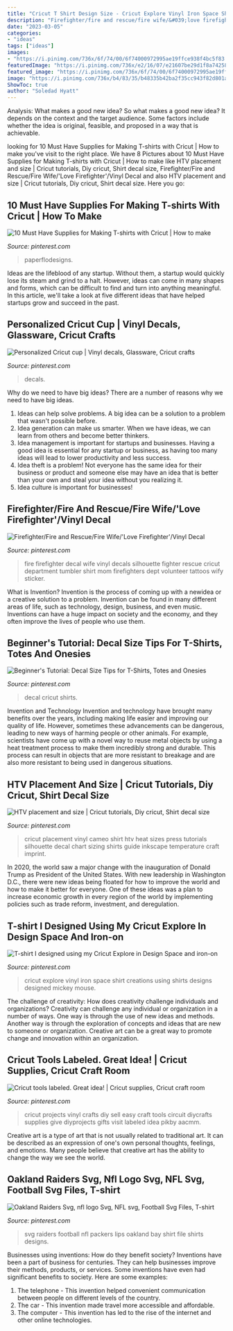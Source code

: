```yaml
---
title: "Cricut T Shirt Design Size - Cricut Explore Vinyl Iron Space Shirt Creations Using Shirts Designs Designed Mickey Mouse"
description: "Firefighter/fire and rescue/fire wife/&#039;love firefighter&#039;/vinyl decal"
date: "2023-03-05"
categories:
- "ideas"
tags: ["ideas"]
images:
- "https://i.pinimg.com/736x/6f/74/00/6f74000972995ae19ffce938f4bc5f83.jpg"
featuredImage: "https://i.pinimg.com/736x/e2/16/07/e21607be29d1f8a74258baed71349094.jpg"
featured_image: "https://i.pinimg.com/736x/6f/74/00/6f74000972995ae19ffce938f4bc5f83.jpg"
image: "https://i.pinimg.com/736x/b4/83/35/b48335b42ba2f35cc943f82d801aa031--cricut-explore-vinyls.jpg"
ShowToc: true
author: "Soledad Hyatt"
---
```



Analysis: What makes a good new idea?
So what makes a good new idea? It depends on the context and the target audience. Some factors include whether the idea is original, feasible, and proposed in a way that is achievable.

	

		
looking for 10 Must Have Supplies for Making T-shirts with Cricut | How to make you've visit to the right place. We have 8 Pictures about 10 Must Have Supplies for Making T-shirts with Cricut | How to make like HTV placement and size | Cricut tutorials, Diy cricut, Shirt decal size, Firefighter/Fire and Rescue/Fire Wife/&#039;Love Firefighter&#039;/Vinyl Decal and also HTV placement and size | Cricut tutorials, Diy cricut, Shirt decal size. Here you go:
		
    
## 10 Must Have Supplies For Making T-shirts With Cricut | How To Make

<img loading=lazy src="https://i.pinimg.com/736x/6f/74/00/6f74000972995ae19ffce938f4bc5f83.jpg" onerror="this.onerror=null;this.src='https://tse1.mm.bing.net/th?id=OIP.Pa7rjMpC4PAlAmI6kfTRGAHaOG&amp;pid=15.1';" alt="10 Must Have Supplies for Making T-shirts with Cricut | How to make">

_Source: pinterest.com_

>paperflodesigns. 

	

Ideas are the lifeblood of any startup. Without them, a startup would quickly lose its steam and grind to a halt. However, ideas can come in many shapes and forms, which can be difficult to find and turn into anything meaningful. In this article, we'll take a look at five different ideas that have helped startups grow and succeed in the past.

    
## Personalized Cricut Cup | Vinyl Decals, Glassware, Cricut Crafts

<img loading=lazy src="https://i.pinimg.com/736x/e0/f7/d2/e0f7d25eab297770f795b3514c24a496--cups-cricut.jpg" onerror="this.onerror=null;this.src='https://tse2.mm.bing.net/th?id=OIP.2oMxvXTpl5S2IOXq20OkkgHaJ3&amp;pid=15.1';" alt="Personalized Cricut cup | Vinyl decals, Glassware, Cricut crafts">

_Source: pinterest.com_

>decals. 

	

Why do we need to have big ideas?
There are a number of reasons why we need to have big ideas. 
1. Ideas can help solve problems. A big idea can be a solution to a problem that wasn't possible before. 
2. Idea generation can make us smarter. When we have ideas, we can learn from others and become better thinkers. 
3. Idea management is important for startups and businesses. Having a good idea is essential for any startup or business, as having too many ideas will lead to lower productivity and less success. 
4. Idea theft is a problem! Not everyone has the same idea for their business or product and someone else may have an idea that is better than your own and steal your idea without you realizing it. 
5. Idea culture is important for businesses!

    
## Firefighter/Fire And Rescue/Fire Wife/&#039;Love Firefighter&#039;/Vinyl Decal

<img loading=lazy src="https://i.pinimg.com/736x/4c/61/6b/4c616b50fae1fabd3716f9c9a2ce774a.jpg" onerror="this.onerror=null;this.src='https://tse4.mm.bing.net/th?id=OIP.SmhD2x7tdhXRribWEV3WcQHaDt&amp;pid=15.1';" alt="Firefighter/Fire and Rescue/Fire Wife/&#039;Love Firefighter&#039;/Vinyl Decal">

_Source: pinterest.com_

>fire firefighter decal wife vinyl decals silhouette fighter rescue cricut department tumbler shirt mom firefighters dept volunteer tattoos wify sticker. 

	

What is Invention?
Invention is the process of coming up with a newidea or a creative solution to a problem. Invention can be found in many different areas of life, such as technology, design, business, and even music. Inventions can have a huge impact on society and the economy, and they often improve the lives of people who use them.

    
## Beginner&#039;s Tutorial: Decal Size Tips For T-Shirts, Totes And Onesies

<img loading=lazy src="https://i.pinimg.com/736x/c6/80/22/c6802262c2ff717b5450db3d1a0bb489.jpg" onerror="this.onerror=null;this.src='https://tse2.mm.bing.net/th?id=OIP.EDjHWjajEPShiYx2nmM13AHaO0&amp;pid=15.1';" alt="Beginner&#039;s Tutorial: Decal Size Tips for T-Shirts, Totes and Onesies">

_Source: pinterest.com_

>decal cricut shirts. 

	

Invention and Technology
Invention and technology have brought many benefits over the years, including making life easier and improving our quality of life. However, sometimes these advancements can be dangerous, leading to new ways of harming people or other animals. For example, scientists have come up with a novel way to reuse metal objects by using a heat treatment process to make them incredibly strong and durable. This process can result in objects that are more resistant to breakage and are also more resistant to being used in dangerous situations.

    
## HTV Placement And Size | Cricut Tutorials, Diy Cricut, Shirt Decal Size

<img loading=lazy src="https://i.pinimg.com/736x/af/fa/c2/affac2ebc642ee9aed67e1620598f475.jpg" onerror="this.onerror=null;this.src='https://tse1.mm.bing.net/th?id=OIP.hCEy3AFBFu5ldpHak2pB4gHaNK&amp;pid=15.1';" alt="HTV placement and size | Cricut tutorials, Diy cricut, Shirt decal size">

_Source: pinterest.com_

>cricut placement vinyl cameo shirt htv heat sizes press tutorials silhouette decal chart sizing shirts guide inkscape temperature craft imprint. 

	

In 2020, the world saw a major change with the inauguration of Donald Trump as President of the United States. With new leadership in Washington D.C., there were new ideas being floated for how to improve the world and how to make it better for everyone. One of these ideas was a plan to increase economic growth in every region of the world by implementing policies such as trade reform, investment, and deregulation.

    
## T-shirt I Designed Using My Cricut Explore In Design Space And Iron-on

<img loading=lazy src="https://i.pinimg.com/736x/b4/83/35/b48335b42ba2f35cc943f82d801aa031--cricut-explore-vinyls.jpg" onerror="this.onerror=null;this.src='https://tse1.mm.bing.net/th?id=OIP.map4eyxg590CBD9zKr8jkwHaJ3&amp;pid=15.1';" alt="T-shirt I designed using my Cricut Explore in Design Space and iron-on">

_Source: pinterest.com_

>cricut explore vinyl iron space shirt creations using shirts designs designed mickey mouse. 

	

The challenge of creativity: How does creativity challenge individuals and organizations?
Creativity can challenge any individual or organization in a number of ways. One way is through the use of new ideas and methods. Another way is through the exploration of concepts and ideas that are new to someone or organization. Creative art can be a great way to promote change and innovation within an organization.

    
## Cricut Tools Labeled. Great Idea! | Cricut Supplies, Cricut Craft Room

<img loading=lazy src="https://i.pinimg.com/736x/e2/16/07/e21607be29d1f8a74258baed71349094.jpg" onerror="this.onerror=null;this.src='https://tse1.mm.bing.net/th?id=OIP.KA3wwhC7W9cm3zcTVkk5eAHaJ4&amp;pid=15.1';" alt="Cricut tools labeled. Great idea! | Cricut supplies, Cricut craft room">

_Source: pinterest.com_

>cricut projects vinyl crafts diy sell easy craft tools circuit diycrafts supplies give diyprojects gifts visit labeled idea pikby aacmm. 

	

Creative art is a type of art that is not usually related to traditional art. It can be described as an expression of one's own personal thoughts, feelings, and emotions. Many people believe that creative art has the ability to change the way we see the world.

    
## Oakland Raiders Svg, Nfl Logo Svg, NFL Svg, Football Svg Files, T-shirt

<img loading=lazy src="https://i.pinimg.com/736x/c0/1b/ef/c01bef1ead46df88b1357ba9fd9e352d.jpg" onerror="this.onerror=null;this.src='https://tse1.mm.bing.net/th?id=OIP.xoJ7HX9xRzgj3v6VCbTeGwHaF7&amp;pid=15.1';" alt="Oakland Raiders Svg, nfl logo Svg, NFL svg, Football Svg Files, T-shirt">

_Source: pinterest.com_

>svg raiders football nfl packers lips oakland bay shirt file shirts designs. 

	

Businesses using inventions: How do they benefit society?
Inventions have been a part of business for centuries. They can help businesses improve their methods, products, or services.  Some inventions have even had significant benefits to society. Here are some examples: 
1. The telephone - This invention helped convenient communication between people on different levels of the country.
2. The car - This invention made travel more accessible and affordable.
3. The computer - This invention has led to the rise of the internet and other online technologies.

